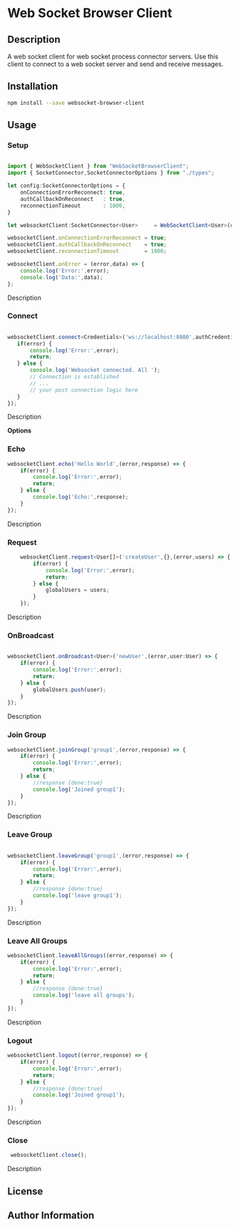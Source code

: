 # Web Socket Browser Client

## Description
A web socket client for web socket process connector servers. Use this client to connect to a web socket server and send and receive messages.

## Installation
```bash
npm install --save websocket-browser-client
```
## Usage
### Setup

```typescript

import { WebSocketClient } from "WebSocketBrowserClient";
import { SocketConnector,SocketConnectorOptions } from "./types";

let config:SocketConnectorOptions = {
    onConnectionErrorReconnect: true, 
    authCallbackOnReconnect   : true,
    reconnectionTimeout       : 1000,
}

let websocketClient:SocketConnector<User>     = WebSocketClient<User>(config);

websocketClient.onConnectionErrorReconnect = true;
websocketClient.authCallbackOnReconnect    = true;
websocketClient.reconnectionTimeout        = 1000;

websocketClient.onError = (error,data) => {
    console.log('Error:',error);
    console.log('Data:',data);
};

```

Description 

### Connect
    
 ```typescript

websocketClient.connect<Credentials>('ws://localhost:8080',authCredentials,(error,sessionData) => {
    if(error) {
        console.log('Error:',error);
        return;
    } else {
        console.log('Websocket connected. All ');
        // Connection is established
        // ... 
        // your post connection logic here
    }
});
```
Description 

**Options**

### Echo

```typescript
websocketClient.echo('Hello World',(error,response) => {
    if(error) {
        console.log('Error:',error);
        return;
    } else {
        console.log('Echo:',response);
    }
});
```
Description

### Request

```typescript
    websocketClient.request<User[]>('createUser',{},(error,users) => {
        if(error) {
            console.log('Error:',error);
            return;
        } else {
            globalUsers = users;
        }
    });
```
Description

### OnBroadcast

```typescript

websocketClient.onBroadcast<User>('newUser',(error,user:User) => {
    if(error) {
        console.log('Error:',error);
        return;
    } else {
        globalUsers.push(user);
    }
});
```
Description

### Join Group
    
```typescript
websocketClient.joinGroup('group1',(error,response) => {
    if(error) {
        console.log('Error:',error);
        return;
    } else {
        //response {done:true}
        console.log('Joined group1');
    }
});
```
Description

### Leave Group

```typescript

websocketClient.leaveGroup('group1',(error,response) => {
    if(error) {
        console.log('Error:',error);
        return;
    } else {
        //response {done:true}
        console.log('leave group1');
    }
});
```
Description

### Leave All Groups

```typescript
websocketClient.leaveAllGroups((error,response) => {
    if(error) {
        console.log('Error:',error);
        return;
    } else {
        //response {done:true}
        console.log('leave all groups');
    }
});
```
Description

### Logout
    
```typescript
websocketClient.logout((error,response) => {
    if(error) {
        console.log('Error:',error);
        return;
    } else {
        //response {done:true}
        console.log('Joined group1');
    }
});
```
Description

### Close
   
```typescript
 websocketClient.close();
```
Description

## License

## Author Information
